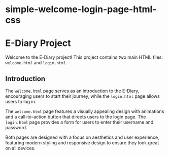 # simple-welcome-login-page-html-css

# E-Diary Project

Welcome to the E-Diary project! 
This project contains two main HTML files: `welcome.html` and `login.html`. 

## Introduction
The `welcome.html` page serves as an introduction to the E-Diary, encouraging users to start their journey, while the `login.html` page allows users to log in.

The `welcome.html` page features a visually appealing design with animations and a call-to-action button that directs users to the login page. The `login.html` page provides a form for users to enter their username and password.

Both pages are designed with a focus on aesthetics and user experience, featuring modern styling and responsive design to ensure they look great on all devices.
